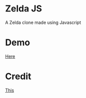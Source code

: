 # Zelda JS

A Zelda clone made using Javascript

# Demo

[Here](https://zelda-js.vercel.app/)

# Credit

[This](https://www.youtube.com/playlist?list=PLGvgepw5e1awJDB8KynZiM5ZL1SrqIwUr)
